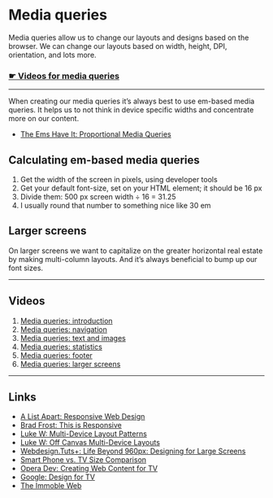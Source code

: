 # Media queries

Media queries allow us to change our layouts and designs based on the browser.
We can change our layouts based on width, height, DPI, orientation, and lots more.

### [☛ Videos for media queries](https://www.youtube.com/playlist?list=PLWjCJDeWfDdeqVQIGvk_yAd-O_Y3aY-z7)

---

When creating our media queries it’s always best to use em-based media queries.
It helps us to not think in device specific widths and concentrate more on our content.

- [The Ems Have It: Proportional Media Queries](http://blog.cloudfour.com/the-ems-have-it-proportional-media-queries-ftw/)

## Calculating em-based media queries

1. Get the width of the screen in pixels, using developer tools
2. Get your default font-size, set on your HTML element; it should be 16 px
3. Divide them: 500 px screen width ÷ 16 = 31.25
4. I usually round that number to something nice like 30 em

## Larger screens

On larger screens we want to capitalize on the greater horizontal real estate by making multi-column layouts.
And it’s always beneficial to bump up our font sizes.

---

## Videos

1. [Media queries: introduction](https://www.youtube.com/watch?v=X8sUiRemgqU&list=PLWjCJDeWfDdeqVQIGvk_yAd-O_Y3aY-z7&index=1)
2. [Media queries: navigation](https://www.youtube.com/watch?v=h3NDW1K2MzE&list=PLWjCJDeWfDdeqVQIGvk_yAd-O_Y3aY-z7&index=2)
3. [Media queries: text and images](https://www.youtube.com/watch?v=t8rVXUb_IEA&list=PLWjCJDeWfDdeqVQIGvk_yAd-O_Y3aY-z7&index=3)
4. [Media queries: statistics](https://www.youtube.com/watch?v=JTjFCQVdUaw&list=PLWjCJDeWfDdeqVQIGvk_yAd-O_Y3aY-z7&index=4)
5. [Media queries: footer](https://www.youtube.com/watch?v=666RguQaq2k&list=PLWjCJDeWfDdeqVQIGvk_yAd-O_Y3aY-z7&index=5)
5. [Media queries: larger screens](https://www.youtube.com/watch?v=Q-XS4dmQrK4&list=PLWjCJDeWfDdeqVQIGvk_yAd-O_Y3aY-z7&index=6)

---

## Links

- [A List Apart: Responsive Web Design](http://www.alistapart.com/articles/responsive-web-design/)
- [Brad Frost: This is Responsive](http://bradfrost.github.com/this-is-responsive/)
- [Luke W: Multi-Device Layout Patterns](http://www.lukew.com/ff/entry.asp?1514)
- [Luke W: Off Canvas Multi-Device Layouts](http://www.lukew.com/ff/entry.asp?1569)
- [Webdesign.Tuts+: Life Beyond 960px: Designing for Large Screens](http://webdesign.tutsplus.com/articles/general/life-beyond-960px-designing-for-large-screens/)
- [Smart Phone vs. TV Size Comparison](http://www.flickr.com/photos/bruce-lawson/6714342003/)
- [Opera Dev: Creating Web Content for TV](http://dev.opera.com/articles/view/creating-web-content-for-tv/)
- [Google: Design for TV](https://developers.google.com/tv/web/docs/design_for_tv)
- [The Immoble Web](https://speakerdeck.com/grigs/the-immobile-web)
